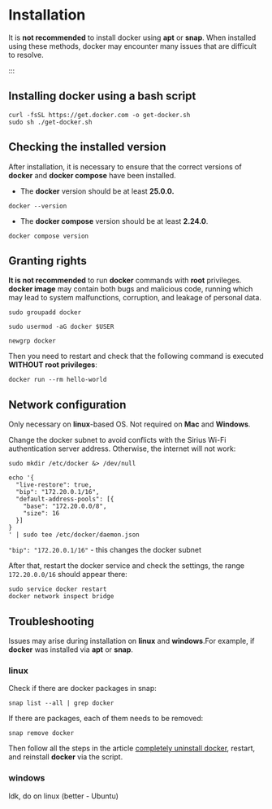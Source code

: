 # Installation

It is **not recommended** to install docker using **apt** or **snap**. When installed using these methods, docker may encounter many issues that are difficult to resolve.

:::

## Installing docker using a bash script

```
curl -fsSL https://get.docker.com -o get-docker.sh
sudo sh ./get-docker.sh
```

## Checking the installed version

After installation, it is necessary to ensure that the correct versions of **docker** and **docker compose** have been installed.

- The **docker** version should be at least **25.0.0.**

```
docker --version
```

- The **docker compose** version should be at least **2.24.0**.

```
docker compose version
```

## Granting rights

**It is not recommended** to run **docker** commands with **root** privileges. **docker image** may contain both bugs and
malicious code, running which may lead to system malfunctions, corruption, and leakage of personal data.

```
sudo groupadd docker
```

```
sudo usermod -aG docker $USER
```

```
newgrp docker
```

Then you need to restart and check that the following command is executed **WITHOUT root privileges**:

```
docker run --rm hello-world
```

## Network configuration

Only necessary on **linux**-based OS.  Not required on **Mac** and **Windows**.

Change the docker subnet to avoid conflicts with the Sirius Wi-Fi authentication server address. Otherwise, the internet will not work:

```
sudo mkdir /etc/docker &> /dev/null
```

```
echo '{
  "live-restore": true,
  "bip": "172.20.0.1/16",
  "default-address-pools": [{
    "base": "172.20.0.0/8",
    "size": 16
  }]
}
' | sudo tee /etc/docker/daemon.json
```

`"bip": "172.20.0.1/16"` - this changes the docker subnet

After that, restart the docker service and check the settings, the range `172.20.0.0/16` should appear there:

```
sudo service docker restart
docker network inspect bridge
```

## Troubleshooting

Issues may arise during installation on **linux** and **windows**.For example, if **docker** was installed via **apt** or **snap**.

### linux

Check if there are docker packages in snap:

```
snap list --all | grep docker
```

If there are packages, each of them needs to be removed:

```
snap remove docker
```

Then follow all the steps in the article
[completely uninstall docker](https://www.golinuxcloud.com/ubuntu-uninstall-docker/),
restart, and reinstall **docker** via the script.

### windows

Idk, do on linux (better - Ubuntu)
